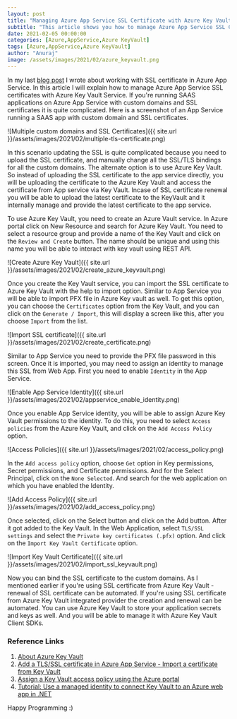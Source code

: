```yaml
---
layout: post
title: "Managing Azure App Service SSL Certificate with Azure Key Vault"
subtitle: "This article shows you how to manage Azure App Service SSL Certificate with the help Azure Key Vault service."
date: 2021-02-05 00:00:00
categories: [Azure,AppService,Azure KeyVault]
tags: [Azure,AppService,Azure KeyVault]
author: "Anuraj"
image: /assets/images/2021/02/azure_keyvault.png
---
```

In my last [blog post](https://dotnetthoughts.net/working-with-ssl-certificate-azure-app-service/) I wrote about working with SSL certificate in Azure App Service. In this article I will explain how to manage Azure App Service SSL certificates with Azure Key Vault Service. If you're running SAAS applications on Azure App Service with custom domains and SSL certificates it is quite complicated. Here is a screenshot of an App Service running a SAAS app with custom domain and SSL certificates.

![Multiple custom domains and SSL Certificates]({{ site.url }}/assets/images/2021/02/multiple-tls-certificate.png)

In this scenario updating the SSL is quite complicated because you need to upload the SSL certificate, and manually change all the SSL/TLS bindings for all the custom domains. The alternate option is to use Azure Key Vault. So instead of uploading the SSL certificate to the app service directly, you will be uploading the certificate to the Azure Key Vault and access the certificate from App service via Key Vault. Incase of SSL certificate renewal you will be able to upload the latest certificate to the KeyVault and it internally manage and provide the latest certificate to the app service.

To use Azure Key Vault, you need to create an Azure Vault service. In Azure portal click on New Resource and search for Azure Key Vault. You need to select a resource group and provide a name of the Key Vault and click on the `Review and Create` button. The name should be unique and using this name you will be able to interact with key vault using REST API.

![Create Azure Key Vault]({{ site.url }}/assets/images/2021/02/create_azure_keyvault.png)

Once you create the Key Vault service, you can import the SSL certificate to Azure Key Vault with the help to import option. Similar to App Service you will be able to import PFX file in Azure Key vault as well. To get this option, you can choose the `Certificates` option from the Key Vault, and you can click on the `Generate / Import`, this will display a screen like this, after you choose `Import` from the list. 

![Import SSL certificate]({{ site.url }}/assets/images/2021/02/create_certificate.png)

Similar to App Service you need to provide the PFX file password in this screen. Once it is imported, you may need to assign an identity to manage this SSL from Web App. First you need to enable `Identity` in the App Service.

![Enable App Service Identity]({{ site.url }}/assets/images/2021/02/appservice_enable_identity.png)

Once you enable App Service identity, you will be able to assign Azure Key Vault permissions to the identity. To do this, you need to select `Access policies` from the Azure Key Vault, and click on the `Add Access Policy` option.

![Access Policies]({{ site.url }}/assets/images/2021/02/access_policy.png)

In the `Add access policy` option, choose `Get` option in Key permissions, Secret permissions, and Certificate permissions. And for the Select Principal, click on the `None Selected`. And search for the web application on which you have enabled the Identity.

![Add Access Policy]({{ site.url }}/assets/images/2021/02/add_access_policy.png)

Once selected, click on the Select button and click on the Add button. After it got added to the Key Vault. In the Web Application, select `TLS/SSL settings` and select the `Private key certificates (.pfx)` option. And click on the `Import Key Vault Certificate` option.

![Import Key Vault Certificate]({{ site.url }}/assets/images/2021/02/import_ssl_keyvault.png)

Now you can bind the SSL certificate to the custom domains. As I mentioned earlier if you're using SSL certificate from Azure Key Vault - renewal of SSL certificate can be automated. If you're using SSL certificate from Azure Key Vault integrated provider the creation and renewal can be automated. You can use Azure Key Vault to store your application secrets and keys as well. And you will be able to manage it with Azure Key Vault Client SDKs.

### Reference Links

1. [About Azure Key Vault](https://docs.microsoft.com/en-us/azure/key-vault/general/overview?WT.mc_id=AZ-MVP-5002040)
2. [Add a TLS/SSL certificate in Azure App Service - Import a certificate from Key Vault](https://docs.microsoft.com/en-us/azure/app-service/configure-ssl-certificate#import-a-certificate-from-key-vault?WT.mc_id=AZ-MVP-5002040)
3. [Assign a Key Vault access policy using the Azure portal](https://docs.microsoft.com/en-us/azure/key-vault/general/assign-access-policy-portal?WT.mc_id=AZ-MVP-5002040)
4. [Tutorial: Use a managed identity to connect Key Vault to an Azure web app in .NET](https://docs.microsoft.com/en-us/azure/key-vault/general/tutorial-net-create-vault-azure-web-app?WT.mc_id=AZ-MVP-5002040)

Happy Programming :)